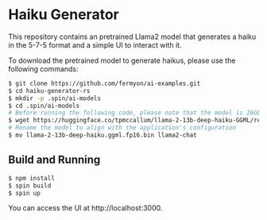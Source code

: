 # Haiku Generator

This repository contains an pretrained Llama2 model that generates a haiku in the 5-7-5 format and a simple UI to interact with it.

To download the pretrained model to generate haikus, please use the following commands:

```bash
$ git clone https://github.com/fermyon/ai-examples.git
$ cd haiku-generator-rs
$ mkdir -p .spin/ai-models
$ cd .spin/ai-models
# Before running the following code, please note that the model is 26GB and will take quite a long time to download (and use a good chunk of your bandwidth and any data download limits you might have).
$ wget https://huggingface.co/tpmccallum/llama-2-13b-deep-haiku-GGML/resolve/main/llama-2-13b-deep-haiku.ggml.fp16.bin
# Rename the model to align with the application's configuration
$ mv llama-2-13b-deep-haiku.ggml.fp16.bin llama2-chat
```

## Build and Running 

```bash
$ npm install 
$ spin build
$ spin up
```

You can access the UI at http://localhost:3000. 